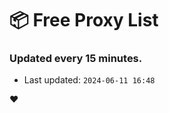 # :package: Free Proxy List
### Updated every 15 minutes.

- Last updated: `2024-06-11 16:48`

:heart:
